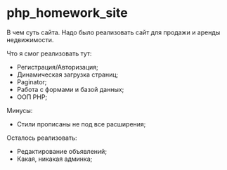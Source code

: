 # php_homework_site

В чем суть сайта. Надо было реализовать сайт для продажи и аренды недвижимости.

Что я смог реализовать тут:
- Регистрация/Авторизация;
- Динамическая загрузка страниц;
- Paginator;
- Работа с формами и базой данных;
- ООП PHP;

Минусы:
- Стили прописаны не под все расширения;

Осталось реализовать:
- Редактирование объявлений;
- Какая, никакая админка;
